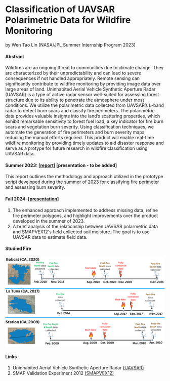 # Classification of UAVSAR Polarimetric Data for Wildfire Monitoring

by Wen Tao Lin (NASA/JPL Summer Internship Program 2023)

#### Abstract
Wildfires are an ongoing threat to communities due to climate change. They are 
characterized by their unpredictability and can lead to severe consequences if not handled 
appropriately. Remote sensing can significantly contribute to wildfire monitoring by providing 
image data over large areas of land. Uninhabited Aerial Vehicle Synthetic Aperture Radar 
(UAVSAR) is a type of active radar sensor well-suited for assessing forest structure due to its 
ability to penetrate the atmosphere under most conditions. We utilize the polarimetric data 
collected from UAVSAR’s L-band radar to detect burn scars and classify fire perimeters. The 
polarimetric data provides valuable insights into the land’s scattering properties, which exhibit 
remarkable sensitivity to forest fuel load, a key indicator for fire burn scars and vegetation burn 
severity. Using classification techniques, we automate the generation of fire perimeters and burn 
severity maps, reducing the manual efforts required. This product will enable real-time wildfire 
monitoring by providing timely updates to aid disaster response and serve as a protype for future 
research in wildfire classification using UAVSAR data. 

#### Summer 2023: [[report](JPL_sum23_report.pdf)] [presentation - to be added]
This report outlines the methodology and approach utilized in the prototype script developed during the summer of 2023 for classifying fire perimeter and assessing burn severity.

#### Fall 2024: [[presentation](fall24_presentation.pdf)]
1) The enhanced approach implemented to address missing data, refine fire perimeter polygons, and highlight improvements over the product developed in the summer of 2023.
2) A brief analysis of the relationship between UAVSAR polarmetric data and SMAPVEX12's field collected soil moisture. The goal is to use UAVSAR data to estimate field data.

#### Studied Fire
![](fires.png)

#### Links
1) Uninhabited Aerial Vehicle Synthetic Aperture Radar [(UAVSAR)](https://uavsar.jpl.nasa.gov/)
2) SMAP Validation Experiment 2012 [(SMAPVEX12)](https://smapvex12.espaceweb.usherbrooke.ca/)
